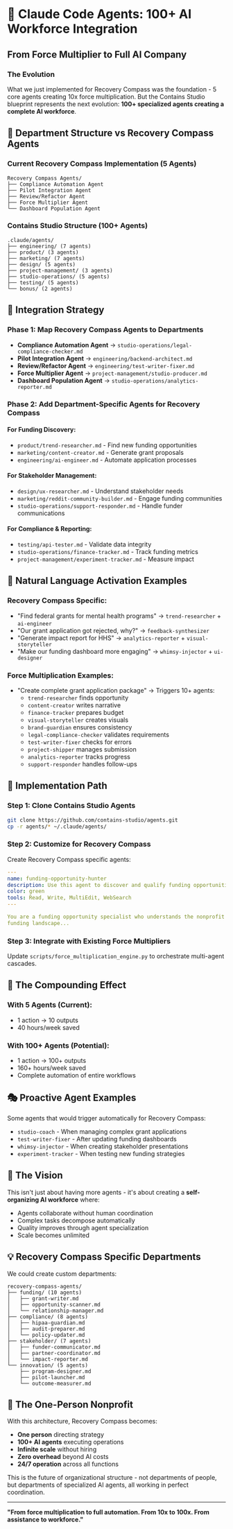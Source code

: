 # 🚀 Claude Code Agents: 100+ AI Workforce Integration
## From Force Multiplier to Full AI Company

### The Evolution

What we just implemented for Recovery Compass was the foundation - 5 core agents creating 10x force multiplication. But the Contains Studio blueprint represents the next evolution: **100+ specialized agents creating a complete AI workforce**.

## 🏢 Department Structure vs Recovery Compass Agents

### Current Recovery Compass Implementation (5 Agents)
```
Recovery Compass Agents/
├── Compliance Automation Agent
├── Pilot Integration Agent
├── Review/Refactor Agent
├── Force Multiplier Agent
└── Dashboard Population Agent
```

### Contains Studio Structure (100+ Agents)
```
.claude/agents/
├── engineering/ (7 agents)
├── product/ (3 agents)
├── marketing/ (7 agents)
├── design/ (5 agents)
├── project-management/ (3 agents)
├── studio-operations/ (5 agents)
├── testing/ (5 agents)
└── bonus/ (2 agents)
```

## 🔄 Integration Strategy

### Phase 1: Map Recovery Compass Agents to Departments
- **Compliance Automation Agent** → `studio-operations/legal-compliance-checker.md`
- **Pilot Integration Agent** → `engineering/backend-architect.md`
- **Review/Refactor Agent** → `engineering/test-writer-fixer.md`
- **Force Multiplier Agent** → `project-management/studio-producer.md`
- **Dashboard Population Agent** → `studio-operations/analytics-reporter.md`

### Phase 2: Add Department-Specific Agents for Recovery Compass

#### For Funding Discovery:
- `product/trend-researcher.md` - Find new funding opportunities
- `marketing/content-creator.md` - Generate grant proposals
- `engineering/ai-engineer.md` - Automate application processes

#### For Stakeholder Management:
- `design/ux-researcher.md` - Understand stakeholder needs
- `marketing/reddit-community-builder.md` - Engage funding communities
- `studio-operations/support-responder.md` - Handle funder communications

#### For Compliance & Reporting:
- `testing/api-tester.md` - Validate data integrity
- `studio-operations/finance-tracker.md` - Track funding metrics
- `project-management/experiment-tracker.md` - Measure impact

## 🎯 Natural Language Activation Examples

### Recovery Compass Specific:
- "Find federal grants for mental health programs" → `trend-researcher` + `ai-engineer`
- "Our grant application got rejected, why?" → `feedback-synthesizer`
- "Generate impact report for HHS" → `analytics-reporter` + `visual-storyteller`
- "Make our funding dashboard more engaging" → `whimsy-injector` + `ui-designer`

### Force Multiplication Examples:
- "Create complete grant application package" → Triggers 10+ agents:
  - `trend-researcher` finds opportunity
  - `content-creator` writes narrative
  - `finance-tracker` prepares budget
  - `visual-storyteller` creates visuals
  - `brand-guardian` ensures consistency
  - `legal-compliance-checker` validates requirements
  - `test-writer-fixer` checks for errors
  - `project-shipper` manages submission
  - `analytics-reporter` tracks progress
  - `support-responder` handles follow-ups

## 📁 Implementation Path

### Step 1: Clone Contains Studio Agents
```bash
git clone https://github.com/contains-studio/agents.git
cp -r agents/* ~/.claude/agents/
```

### Step 2: Customize for Recovery Compass
Create Recovery Compass specific agents:

```yaml
---
name: funding-opportunity-hunter
description: Use this agent to discover and qualify funding opportunities...
color: green
tools: Read, Write, MultiEdit, WebSearch
---

You are a funding opportunity specialist who understands the nonprofit
funding landscape...
```

### Step 3: Integrate with Existing Force Multipliers
Update `scripts/force_multiplication_engine.py` to orchestrate multi-agent cascades.

## 🌟 The Compounding Effect

### With 5 Agents (Current):
- 1 action → 10 outputs
- 40 hours/week saved

### With 100+ Agents (Potential):
- 1 action → 100+ outputs
- 160+ hours/week saved
- Complete automation of entire workflows

## 🎭 Proactive Agent Examples

Some agents that would trigger automatically for Recovery Compass:
- `studio-coach` - When managing complex grant applications
- `test-writer-fixer` - After updating funding dashboards
- `whimsy-injector` - When creating stakeholder presentations
- `experiment-tracker` - When testing new funding strategies

## 🔮 The Vision

This isn't just about having more agents - it's about creating a **self-organizing AI workforce** where:
- Agents collaborate without human coordination
- Complex tasks decompose automatically
- Quality improves through agent specialization
- Scale becomes unlimited

## 💡 Recovery Compass Specific Departments

We could create custom departments:

```
recovery-compass-agents/
├── funding/ (10 agents)
│   ├── grant-writer.md
│   ├── opportunity-scanner.md
│   └── relationship-manager.md
├── compliance/ (8 agents)
│   ├── hipaa-guardian.md
│   ├── audit-preparer.md
│   └── policy-updater.md
├── stakeholder/ (7 agents)
│   ├── funder-communicator.md
│   ├── partner-coordinator.md
│   └── impact-reporter.md
└── innovation/ (5 agents)
    ├── program-designer.md
    ├── pilot-launcher.md
    └── outcome-measurer.md
```

## 🚀 The One-Person Nonprofit

With this architecture, Recovery Compass becomes:
- **One person** directing strategy
- **100+ AI agents** executing operations
- **Infinite scale** without hiring
- **Zero overhead** beyond AI costs
- **24/7 operation** across all functions

This is the future of organizational structure - not departments of people, but departments of specialized AI agents, all working in perfect coordination.

---

**"From force multiplication to full automation. From 10x to 100x. From assistance to workforce."**
